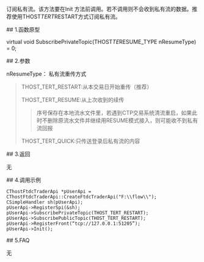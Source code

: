 <p>订阅私有流。该方法要在Init 方法前调用。若不调用则不会收到私有流的数据。推荐使用THOST<em>TERT</em>RESTART方式订阅私有流。</p>
<span class="anchor" id="30650dd2-fac8-4575-8eac-83f8081ae0b4"></span>
## 1.函数原型
<p>virtual void SubscribePrivateTopic(THOST<em>TE</em>RESUME_TYPE nResumeType) = 0;</p>
<span class="anchor" id="a361b69f-e825-43f8-a5c8-112dc832ab02"></span>
## 2.参数
<p>nResumeType： 私有流重传方式</p>
<blockquote>
<p>THOST_TERT_RESTART:从本交易日开始重传（推荐）</p>
<p>THOST_TERT_RESUME:从上次收到的续传</p>
<blockquote>
<p>序号保存在本地流水文件里，若遇到CTP交易系统清流重启，如果此时不删除原流水文件并继续用RESUME模式接入，则可能收不到私有流回报</p>
</blockquote>
<p>THOST_TERT_QUICK:只传送登录后私有流的内容</p>
</blockquote>
<span class="anchor" id="3ca715f0-2668-4f47-87c7-5d9acfa2fe38"></span>
## 3.返回
<p>无</p>
<span class="anchor" id="b1a1acc1-33ec-45bb-a504-945880c02f35"></span>
## 4.调用示例
<pre><code>CThostFtdcTraderApi *pUserApi = CThostFtdcTraderApi::CreateFtdcTraderApi("F:\\flow\\");
CSimpleHandler sh(pUserApi);
pUserApi-&gt;RegisterSpi(&amp;sh);
pUserApi-&gt;SubscribePrivateTopic(THOST_TERT_RESTART);
pUserApi-&gt;SubscribePublicTopic(THOST_TERT_RESTART);
pUserApi-&gt;RegisterFront(“tcp://127.0.0.1:51205”);
pUserApi-&gt;Init();
</code></pre>
<span class="anchor" id="bf86eabf-b312-4ff0-95f6-de29893b1adc"></span>
## 5.FAQ
<p>无</p>
